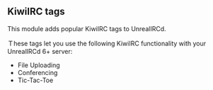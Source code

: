 ## KiwiIRC tags ##

This module adds popular KiwiIRC tags to UnrealIRCd.

Ｔhese tags let you use the following KiwiIRC functionality with your UnrealIRCd 6+ server:
- File Uploading
- Conferencing
- Tic-Tac-Toe
